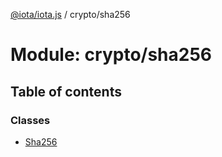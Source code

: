 [@iota/iota.js](../README.md) / crypto/sha256

# Module: crypto/sha256

## Table of contents

### Classes

- [Sha256](../classes/crypto_sha256.sha256.md)
